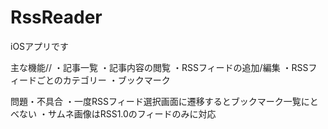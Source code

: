 # RssReader
iOSアプリです

主な機能//
・記事一覧
・記事内容の閲覧
・RSSフィードの追加/編集
・RSSフィードごとのカテゴリー
・ブックマーク

問題・不具合
・一度RSSフィード選択画面に遷移するとブックマーク一覧にとべない
・サムネ画像はRSS1.0のフィードのみに対応
